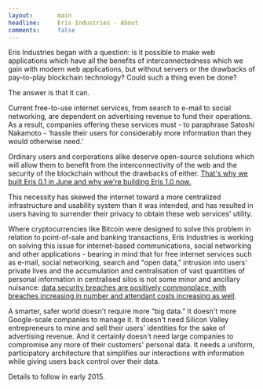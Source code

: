 ```yaml
---
layout:       main
headline:     Eris Industries - About
comments:     false
---
```


Eris Industries began with a question: is it possible to make web applications which have all the benefits of interconnectedness which we gain with modern web applications, but without servers or the drawbacks of pay-to-play blockchain technology? Could such a thing even be done? 

The answer is that it can. 

Current free-to-use internet services, from search to e-mail to social networking, are dependent on advertising revenue to fund their operations. As a result, companies offering these services must - to paraphrase Satoshi Nakamoto - ‘hassle their users for considerably more information than they would otherwise need.’ 

Ordinary users and corporations alike deserve open-source solutions which will allow them to benefit from the interconnectivity of the web and the security of the blockchain without the drawbacks of either.  [That's why we built Eris 0.1 in June and why we're building Eris 1.0 now.](https://eris.projectdouglas.org/bounty_submission.html) 

This necessity has skewed the internet toward a more centralized infrastructure and usability system than it was intended, and has resulted in users having to surrender their privacy to obtain these web services' utility.

Where cryptocurrencies like Bitcoin were designed to solve this problem in relation to point-of-sale and banking transactions, Eris Industries is working on solving this issue for internet-based communications, social networking and other applications - bearing in mind that for free internet services such as e-mail, social networking, search and "open data," intrusion into users' private lives and the accumulation and centralisation of vast quantities of personal information in centralised silos is not some minor and ancillary nuisance: [data security breaches are positively commonplace, with breaches increasing in number and attendant costs increasing as well](http://www.csoonline.com/article/2130877/data-protection/the-15-worst-data-security-breaches-of-the-21st-century.html).

A smarter, safer world doesn't require more “big data.” It doesn't more Google-scale companies to manage it. It doesn't need Silicon Valley entrepreneurs to mine and sell their users' identities for the sake of advertising revenue. And it certainly doesn't need large companies to compromise any more of their customers' personal data. It needs a uniform, participatory architecture that simplifies our interactions with information while giving users back control over their data. 

Details to follow in early 2015.
